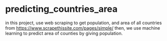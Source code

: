 # predicting_countries_area
in this project, use web scraping to get 
population, and area of all countries from 
https://www.scrapethissite.com/pages/simple/
then, we use machine learning to predict area 
of counties by giving population.
